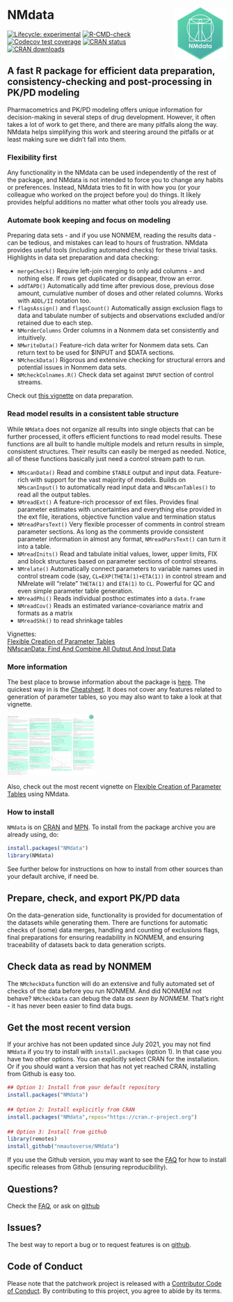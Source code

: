
<!-- README.md is generated from README.Rmd. Please edit that file -->

# NMdata<a href='https://nmautoverse.github.io/NMdata/'><img src='man/figures/logo.png' align="right" height="120" /></a>

<!-- badges: start -->

[![Lifecycle:
experimental](https://img.shields.io/badge/lifecycle-experimental-orange.svg)](https://lifecycle.r-lib.org/articles/stages.html)
[![R-CMD-check](https://github.com/nmautoverse/NMdata/workflows/R-CMD-check/badge.svg)](https://github.com/nmautoverse/NMdata/actions)
[![Codecov test
coverage](https://codecov.io/gh/NMautoverse/NMdata/branch/master/graph/badge.svg)](https://app.codecov.io/gh/nmautoverse/NMdata?branch=master)
[![CRAN
status](https://www.r-pkg.org/badges/version/NMdata)](https://CRAN.R-project.org/package=NMdata)
[![CRAN
downloads](https://cranlogs.r-pkg.org/badges/NMdata)](https://cran.r-project.org/package=NMdata)
<!-- badges: end -->

## A fast R package for efficient data preparation, consistency-checking and post-processing in PK/PD modeling

Pharmacometrics and PK/PD modeling offers unique information for
decision-making in several steps of drug development. However, it often
takes a lot of work to get there, and there are many pitfalls along the
way. NMdata helps simplifying this work and steering around the pitfalls
or at least making sure we didn’t fall into them.

### Flexibility first

Any functionality in the NMdata can be used independently of the rest of
the package, and NMdata is not intended to force you to change any
habits or preferences. Instead, NMdata tries to fit in with how you (or
your colleague who worked on the project before you) do things. It
likely provides helpful additions no matter what other tools you already
use.

### Automate book keeping and focus on modeling

Preparing data sets - and if you use NONMEM, reading the results data -
can be tedious, and mistakes can lead to hours of frustration. NMdata
provides useful tools (including automated checks) for these trivial
tasks. Highlights in data set preparation and data checking:

-   `mergeCheck()` Require left-join merging to only add columns - and
    nothing else. If rows get duplicated or disappear, throw an error.  
-   `addTAPD()` Automatically add time after previous dose, previous
    dose amount, cumulative number of doses and other related columns.
    Works with `ADDL/II` notation too.  
-   `flagsAssign()` and `flagsCount()` Automatically assign exclusion
    flags to data and tabulate number of subjects and observations
    excluded and/or retained due to each step.  
-   `NMorderColumns` Order columns in a Nonmem data set consistently and
    intuitively.  
-   `NMwriteData()` Feature-rich data writer for Nonmem data sets. Can
    return text to be used for $INPUT and $DATA sections.  
-   `NMcheckData()` Rigorous and extensive checking for structural
    errors and potential issues in Nonmem data sets.  
-   `NMcheckColnames.R()` Check data set against `INPUT` section of
    control streams.

Check out [this
vignette](https://nmautoverse.github.io/NMdata/articles/DataPrepare.html)
on data preparation.

### Read model results in a consistent table structure

While `NMdata` does not organize all results into single objects that
can be further processed, it offers efficient functions to read model
results. These functions are all built to handle multiple models and
return results in simple, consistent structures. Their results can
easily be merged as needed. Notice, all of these functions basically
just need a control stream path to run.

-   `NMscanData()` Read and combine `$TABLE` output and input data.
    Feature-rich with support for the vast majority of models. Builds on
    `NMscanInput()` to automatically read input data and
    `NMscanTables()` to read all the output tables.  
-   `NMreadExt()` A feature-rich processor of ext files. Provides final
    parameter estimates with uncertainties and everything else provided
    in the ext file, iterations, objective function value and
    termination status  
-   `NMreadParsText()` Very flexible processer of comments in control
    stream parameter sections. As long as the comments provide
    consistent parameter information in almost any format,
    `NMreadParsText()` can turn it into a table.  
-   `NMreadInits()` Read and tabulate initial values, lower, upper
    limits, FIX and block structures based on parameter sections of
    control streams.  
-   `NMrelate()` Automatically connect parameters to variable names used
    in control stream code (say, `CL=EXP(THETA(1)+ETA(1))` in control
    stream and NMrelate will “relate” `THETA(1)` and `ETA(1)` to `CL`.
    Powerful for QC and even simple parameter table generation.  
-   `NMreadPhi()` Reads individual posthoc estimates into a
    `data.frame`  
-   `NMreadCov()` Reads an estimated variance-covariance matrix and
    formats as a matrix  
-   `NMreadShk()` to read shrinkage tables

Vignettes:  
[Flexible Creation of Parameter
Tables](https://NMautoverse.github.io/NMdata/articles/ParameterTables.html)  
[NMscanData: Find And Combine All Output And Input
Data](https://NMautoverse.github.io/NMdata/articles/NMscanData.html)

### More information

The best place to browse information about the package is
[here](https://nmautoverse.github.io/NMdata/). The quickest way in is
the
[Cheatsheet](https://htmlpreview.github.io/?https://github.com/nmautoverse/NMdata/blob/master/vignettes/NMdata-cheat.html).
It does not cover any features related to generation of parameter
tables, so you may also want to take a look at that vignette.

<!-- ![Cheatsheet](man/figures/cheatsheet_icon_0010.png){width="15%"} -->
<!-- [Cheatsheet](https://htmlpreview.github.io/?https://github.com/nmautoverse/NMdata/blob/master/devel/NMdata-cheat.html) -->

<a href="https://htmlpreview.github.io/?https://github.com/nmautoverse/NMdata/blob/master/vignettes/NMdata-cheat.html"><img src="man/figures/cheatsheet_icon_0010.png" alt="CheatSheet" width="200"/></a>

Also, check out the most recent vignette on [Flexible Creation of
Parameter
Tables](https://NMautoverse.github.io/NMdata/articles/ParameterTables.html)
using NMdata.

### How to install

`NMdata` is on [CRAN](https://cran.r-project.org/package=NMdata) and
[MPN](https://mpn.metworx.com/docs/packages/NMdata). To install from the
package archive you are already using, do:

``` r
install.packages("NMdata")
library(NMdata)
```

See further below for instructions on how to install from other sources
than your default archive, if need be.

## Prepare, check, and export PK/PD data

On the data-generation side, functionality is provided for documentation
of the datasets while generating them. There are functions for automatic
checks of (some) data merges, handling and counting of exclusions flags,
final preparations for ensuring readability in NONMEM, and ensuring
traceability of datasets back to data generation scripts.

## Check data as read by NONMEM

The `NMcheckData` function will do an extensive and fully automated set
of checks of the data before you run NONMEM. And did NONMEM not behave?
`NMcheckData` can debug the data *as seen by NONMEM*. That’s right - it
has never been easier to find data bugs.

## Get the most recent version

If your archive has not been updated since July 2021, you may not find
`NMdata` if you try to install with `install.packages` (option 1). In
that case you have two other options. You can explicitly select CRAN for
the installation. Or if you should want a version that has not yet
reached CRAN, installing from Github is easy too.

``` r
## Option 1: Install from your default repository
install.packages("NMdata")

## Option 2: Install explicitly from CRAN
install.packages("NMdata",repos="https://cran.r-project.org")

## Option 3: Install from github
library(remotes)
install_github("nmautoverse/NMdata")
```

If you use the Github version, you may want to see the
[FAQ](https://nmautoverse.github.io/NMdata/articles/NMdata-FAQ.html) for
how to install specific releases from Github (ensuring reproducibility).

## Questions?

Check the
[FAQ](https://nmautoverse.github.io/NMdata/articles/NMdata-FAQ.html), or
ask on [github](https://github.com/nmautoverse/NMdata/)

## Issues?

The best way to report a bug or to request features is on
[github](https://github.com/nmautoverse/NMdata/).

## Code of Conduct

Please note that the patchwork project is released with a [Contributor
Code of
Conduct](https://nmautoverse.github.io/NMdata/CODE_OF_CONDUCT.html). By
contributing to this project, you agree to abide by its terms.
